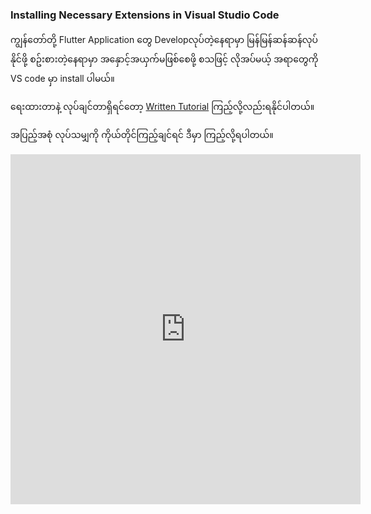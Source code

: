 ### Installing Necessary Extensions in Visual Studio Code

ကျွန်တော်တို့ Flutter Application တွေ Developလုပ်တဲ့နေရာမှာ မြန်မြန်ဆန်ဆန်လုပ်နိုင်ဖို့ စဥ်းစားတဲ့နေရာမှာ အနှောင့်အယှက်မဖြစ်စေဖို့ စသဖြင့် လိုအပ်မယ့် အရာတွေကို VS code မှာ install ပါမယ်။

ရေးထားတာနဲ့ လုပ်ချင်တာရှိရင်တော့ [Written Tutorial](https://resocoder.com/2019/07/04/vs-code-extensions-every-flutter-developer-should-have/) ကြည့်လို့လည်းရနိုင်ပါတယ်။

အပြည့်အစုံ လုပ်သမျှကို ကိုယ်တိုင်ကြည့်ချင်ရင် ဒီမှာ ကြည့်လို့ရပါတယ်။

<iframe width="560" height="560" src="https://www.youtube.com/embed/VHhksMa2Ffg" title="YouTube video player" frameborder="0" allow="accelerometer; autoplay; clipboard-write; encrypted-media; gyroscope; picture-in-picture" allowfullscreen></iframe>


